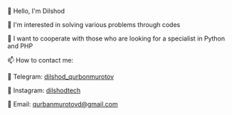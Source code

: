 👋 Hello, I'm Dilshod

👀 I'm interested in solving various problems through codes

💞️ I want to cooperate with those who are looking for a specialist in Python and PHP

📫 How to contact me:

📱 Telegram: [dilshod_qurbonmurotov](https://t.me/dilshod_qurbonmurotov/)

📸 Instagram: [dilshodtech](https://www.instagram.com/dilshodtech/)

📧 Email: qurbanmurotovd@gmail.com


<!---
dilshodd1103/dilshodd1103 is a ✨ special ✨ repository because its `README.md` (this file) appears on your GitHub profile.
You can click the Preview link to take a look at your changes.
--->
